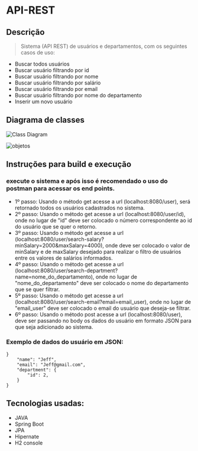 # API-REST

## Descrição

>Sistema (API REST) de usuários e departamentos, com os seguintes casos de uso:

* Buscar todos usuários
* Buscar usuário filtrando por id
* Buscar usuário filtrando por nome
* Buscar usuário filtrando por salário
* Buscar usuário filtrando por email
* Buscar usuário filtrando por nome do departamento
* Inserir um novo usuário



## Diagrama de classes
![Class Diagram](https://user-images.githubusercontent.com/57409786/156649078-02da2fac-883c-4e31-b8c8-9a4f377768a1.PNG)

![objetos](https://user-images.githubusercontent.com/57409786/156440466-f653c5b2-efdd-42c4-af60-89af7b75a397.png)

## Instruções para build e execução

### execute o sistema e após isso é recomendado o uso do postman para acessar os end points.

* 1º passo: Usando o método get acesse a url (localhost:8080/user),  será retornado todos os usuários cadastrados no sistema.
* 2º passo: Usando o método get acesse a url (localhost:8080/user/id), onde no lugar de "id" deve ser colocado o número correspondente ao id do usuário que se quer o retorno.
* 3º passo: Usando o método get acesse a url (localhost:8080/user/search-salary?minSalary=2000&maxSalary=4000), onde deve ser colocado o valor de minSalary e de maxSalary desejado para realizar o filtro de usuários entre os valores de salários informados. 
* 4º passo: Usando o método get acesse a url (localhost:8080/user/search-department?name=nome_do_departamento), onde no lugar de "nome_do_departamento" deve ser colocado o nome do departamento que se quer filtrar.
* 5º passo: Usando o método get acesse a url (localhost:8080/user/search-email?email=email_user), onde no lugar de "email_user" deve ser colocado o email do usuário que deseja-se filtrar.
* 6º passo: Usando o método post acesse a url (localhost:8080/user), deve ser passando no body os dados do usuário em formato JSON para que seja adicionado ao sistema.

### Exemplo de dados do usuário em JSON:

```
}
    "name": "Jeff",
    "email": "Jeff@gmail.com",
    "department": {
        "id": 2,
    }
}
```
## Tecnologias usadas:
<!--ts-->
   * JAVA
   * Spring Boot
   * JPA
   * Hipernate
   * H2 console
<!--te-->
